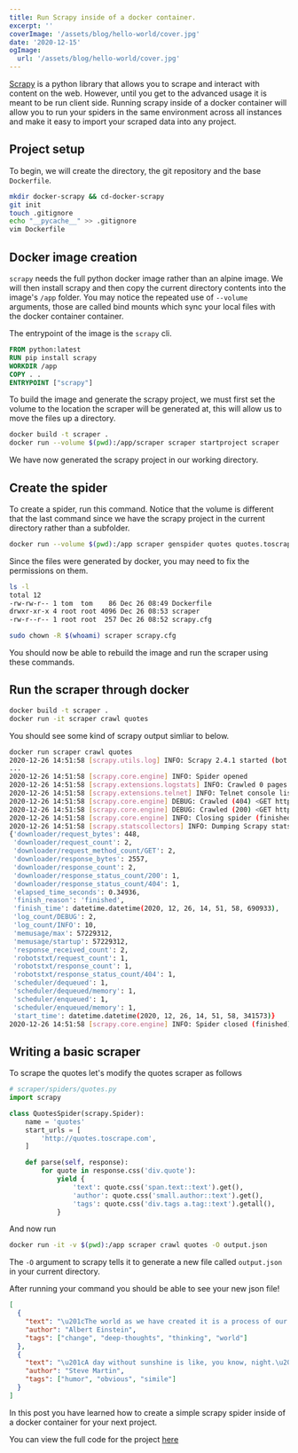 ```yaml
---
title: Run Scrapy inside of a docker container.
excerpt: ''
coverImage: '/assets/blog/hello-world/cover.jpg'
date: '2020-12-15'
ogImage:
  url: '/assets/blog/hello-world/cover.jpg'
---
```


[Scrapy](https://scrapy.org/) is a python library that allows you to scrape and interact with content on the web. However, until you get to the advanced usage it is meant to be run client side. Running scrapy inside of a docker container will allow you to run your spiders in the same environment across all instances and make it easy to import your scraped data into any project.

<!--more-->

## Project setup

To begin, we will create the directory, the git repository and the base `Dockerfile`.

```bash
mkdir docker-scrapy && cd-docker-scrapy
git init
touch .gitignore
echo "__pycache__" >> .gitignore
vim Dockerfile
```

## Docker image creation

`scrapy` needs the full python docker image rather than an alpine image. We will then install scrapy and then copy the current directory contents into the image's `/app` folder. You may notice the repeated use of `--volume` arguments, those are called bind mounts which sync your local files with the docker container container.

The entrypoint of the image is the `scrapy` cli.

```dockerfile
FROM python:latest
RUN pip install scrapy
WORKDIR /app
COPY . .
ENTRYPOINT ["scrapy"]
```

To build the image and generate the scrapy project, we must first set the volume to the location the scraper will be generated at, this will allow us to move the files up a directory.

```bash
docker build -t scraper .
docker run --volume $(pwd):/app/scraper scraper startproject scraper
```

We have now generated the scrapy project in our working directory.

## Create the spider

To create a spider, run this command. Notice that the volume is different that the last command since we have the scrapy project in the current directory rather than a subfolder.

```bash
docker run --volume $(pwd):/app scraper genspider quotes quotes.toscrape.com
```

Since the files were generated by docker, you may need to fix the permissions on them.

```bash
ls -l
total 12
-rw-rw-r-- 1 tom  tom    86 Dec 26 08:49 Dockerfile
drwxr-xr-x 4 root root 4096 Dec 26 08:53 scraper
-rw-r--r-- 1 root root  257 Dec 26 08:52 scrapy.cfg
```

```bash
sudo chown -R $(whoami) scraper scrapy.cfg
```

You should now be able to rebuild the image and run the scraper using these commands.

## Run the scraper through docker

```bash
docker build -t scraper .
docker run -it scraper crawl quotes
```

You should see some kind of scrapy output simliar to below.

```bash
docker run scraper crawl quotes
2020-12-26 14:51:58 [scrapy.utils.log] INFO: Scrapy 2.4.1 started (bot: scraper)
...
2020-12-26 14:51:58 [scrapy.core.engine] INFO: Spider opened
2020-12-26 14:51:58 [scrapy.extensions.logstats] INFO: Crawled 0 pages (at 0 pages/min), scraped 0 items (at 0 items/min)
2020-12-26 14:51:58 [scrapy.extensions.telnet] INFO: Telnet console listening on 127.0.0.1:6023
2020-12-26 14:51:58 [scrapy.core.engine] DEBUG: Crawled (404) <GET http://quotes.toscrape.com/robots.txt> (referer: None)
2020-12-26 14:51:58 [scrapy.core.engine] DEBUG: Crawled (200) <GET http://quotes.toscrape.com/> (referer: None)
2020-12-26 14:51:58 [scrapy.core.engine] INFO: Closing spider (finished)
2020-12-26 14:51:58 [scrapy.statscollectors] INFO: Dumping Scrapy stats:
{'downloader/request_bytes': 448,
 'downloader/request_count': 2,
 'downloader/request_method_count/GET': 2,
 'downloader/response_bytes': 2557,
 'downloader/response_count': 2,
 'downloader/response_status_count/200': 1,
 'downloader/response_status_count/404': 1,
 'elapsed_time_seconds': 0.34936,
 'finish_reason': 'finished',
 'finish_time': datetime.datetime(2020, 12, 26, 14, 51, 58, 690933),
 'log_count/DEBUG': 2,
 'log_count/INFO': 10,
 'memusage/max': 57229312,
 'memusage/startup': 57229312,
 'response_received_count': 2,
 'robotstxt/request_count': 1,
 'robotstxt/response_count': 1,
 'robotstxt/response_status_count/404': 1,
 'scheduler/dequeued': 1,
 'scheduler/dequeued/memory': 1,
 'scheduler/enqueued': 1,
 'scheduler/enqueued/memory': 1,
 'start_time': datetime.datetime(2020, 12, 26, 14, 51, 58, 341573)}
2020-12-26 14:51:58 [scrapy.core.engine] INFO: Spider closed (finished)

```

## Writing a basic scraper

To scrape the quotes let's modify the quotes scraper as follows

```python
# scraper/spiders/quotes.py
import scrapy

class QuotesSpider(scrapy.Spider):
    name = 'quotes'
    start_urls = [
        'http://quotes.toscrape.com',
    ]

    def parse(self, response):
        for quote in response.css('div.quote'):
            yield {
                'text': quote.css('span.text::text').get(),
                'author': quote.css('small.author::text').get(),
                'tags': quote.css('div.tags a.tag::text').getall(),
            }

```

And now run

```bash
docker run -it -v $(pwd):/app scraper crawl quotes -O output.json
```

The `-O` argument to scrapy tells it to generate a new file called `output.json` in your current directory.

After running your command you should be able to see your new json file!

```json
[
  {
    "text": "\u201cThe world as we have created it is a process of our thinking. It cannot be changed without changing our thinking.\u201d",
    "author": "Albert Einstein",
    "tags": ["change", "deep-thoughts", "thinking", "world"]
  },
  {
    "text": "\u201cA day without sunshine is like, you know, night.\u201d",
    "author": "Steve Martin",
    "tags": ["humor", "obvious", "simile"]
  }
]
```

In this post you have learned how to create a simple scrapy spider inside of a docker container for your next project.

You can view the full code for the project [here](https://gitlab.com/tomfordweb/docker-scrapy)
